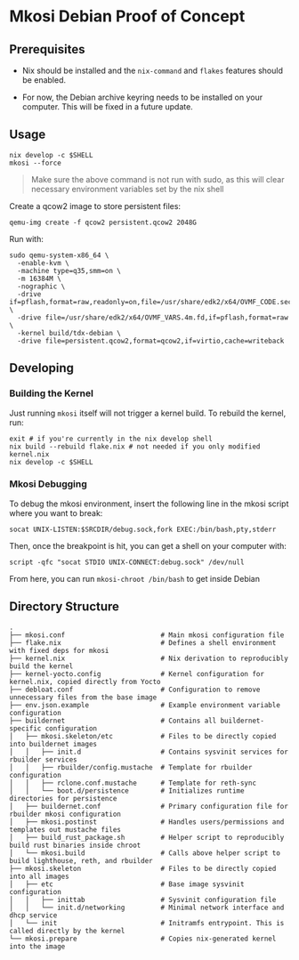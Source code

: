 Mkosi Debian Proof of Concept
=============================


Prerequisites
-------------

- Nix should be installed and the `nix-command` and `flakes` features should be enabled.

- For now, the Debian archive keyring needs to be installed on your computer. This will be fixed in a future update.

Usage
-----

```shell
nix develop -c $SHELL
mkosi --force
```

> Make sure the above command is not run with sudo, as this will clear necessary environment variables set by the nix shell

Create a qcow2 image to store persistent files:

```shell
qemu-img create -f qcow2 persistent.qcow2 2048G
```

Run with:

```shell
sudo qemu-system-x86_64 \
  -enable-kvm \
  -machine type=q35,smm=on \
  -m 16384M \
  -nographic \
  -drive if=pflash,format=raw,readonly=on,file=/usr/share/edk2/x64/OVMF_CODE.secboot.4m.fd \
  -drive file=/usr/share/edk2/x64/OVMF_VARS.4m.fd,if=pflash,format=raw \
  -kernel build/tdx-debian \
  -drive file=persistent.qcow2,format=qcow2,if=virtio,cache=writeback
```

Developing
----------

<h3>Building the Kernel</h3>

Just running `mkosi` itself will not trigger a kernel build. To rebuild the kernel, run:

```shell
exit # if you're currently in the nix develop shell
nix build --rebuild flake.nix # not needed if you only modified kernel.nix
nix develop -c $SHELL
```

<h3>Mkosi Debugging</h3>

To debug the mkosi environment, insert the following line in the mkosi script where you want to break:
```shell
socat UNIX-LISTEN:$SRCDIR/debug.sock,fork EXEC:/bin/bash,pty,stderr
```

Then, once the breakpoint is hit, you can get a shell on your computer with:
```shell
script -qfc "socat STDIO UNIX-CONNECT:debug.sock" /dev/null
```

From here, you can run `mkosi-chroot /bin/bash` to get inside Debian

Directory Structure
-------------------

```
.
├── mkosi.conf                        # Main mkosi configuration file
├── flake.nix                         # Defines a shell environment with fixed deps for mkosi
├── kernel.nix                        # Nix derivation to reproducibly build the kernel
├── kernel-yocto.config               # Kernel configuration for kernel.nix, copied directly from Yocto
├── debloat.conf                      # Configuration to remove unnecessary files from the base image
├── env.json.example                  # Example environment variable configuration
├── buildernet                        # Contains all buildernet-specific configuration
│   ├── mkosi.skeleton/etc            # Files to be directly copied into buildernet images
│   │   ├── init.d                    # Contains sysvinit services for rbuilder services
│   │   ├── rbuilder/config.mustache  # Template for rbuilder configuration
│   │   ├── rclone.conf.mustache      # Template for reth-sync
│   │   └── boot.d/persistence        # Initializes runtime directories for persistence
│   ├── buildernet.conf               # Primary configuration file for rbuilder mkosi configuration
│   ├── mkosi.postinst                # Handles users/permissions and templates out mustache files
│   ├── build_rust_package.sh         # Helper script to reproducibly build rust binaries inside chroot
│   └── mkosi.build                   # Calls above helper script to build lighthouse, reth, and rbuilder
├── mkosi.skeleton                    # Files to be directly copied into all images
│   ├── etc                           # Base image sysvinit configuration
│   │   ├── inittab                   # Sysvinit configuration file
│   │   └── init.d/networking         # Minimal network interface and dhcp service
│   └── init                          # Initramfs entrypoint. This is called directly by the kernel
└── mkosi.prepare                     # Copies nix-generated kernel into the image
```
